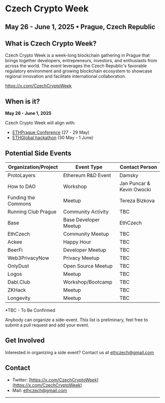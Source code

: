 # Czech Crypto Week
## May 26 - June 1, 2025 • Prague, Czech Republic

## What is Czech Crypto Week?
Czech Crypto Week is a week-long blockchain gathering in Prague that brings together developers, entrepreneurs, investors, and enthusiasts from across the world. The event leverages the Czech Republic's favorable regulatory environment and growing blockchain ecosystem to showcase regional innovation and facilitate international collaboration.

https://x.com/CzechCryptoWeek

## When is it?
**May 26 - June 1, 2025**

Czech Crypto Week will align with:
* [ETHPrague Conference](https://ethprague.com/) (27 - 29 May)
* [ETHGlobal hackathon](https://ethglobal.com/events/prague) (30 May - 1 June)

## Potential Side Events

| Organization/Project | Event Type | Contact Person |
|----------------------|------------|----------------|
| ProtoLayers | Ethereum R&D Event | Damsky |
| How to DAO | Workshop | Jan Puncar & Kevin Owocki |
| Funding the Commons | Meetup | Tereza Bizkova |
| Running Club Prague | Community Activity | TBC |
| Base | Base Developer Meetup | EthCzech |
| EthCzech | Community Meetup | TBC |
| Ackee | Happy Hour | TBC |
| BeerFi | Developer Meetup | TBC |
| Web3PrivacyNow | Privacy Meetup | TBC |
| OnlyDust | Open Source Meetup | TBC |
| Logos |  Meetup | TBC |
| Dabl.Club |  Workshop/Bootcamp | TBC |
| ZKHack |  Meetup | TBC |
| Longevity |  Meetup | TBC |

*TBC - To Be Confirmed

Anybody can organize a side-event. This list is preliminary, feel free to submit a pull request and add your event.

## Get Involved
Interested in organizing a side event? Contact us at ethczech@gmail.com

## Contact
* Twitter: [https://x.com/CzechCryptoWeek](https://x.com/CzechCryptoWeek)
* Mail: ethczech@gmail.com

---

